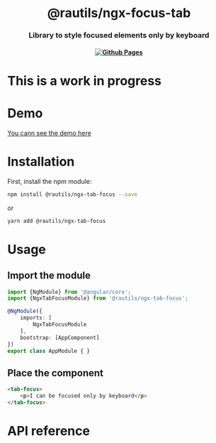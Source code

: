 <h1 align="center">@rautils/ngx-focus-tab</h1>

<h3 align="center">Library to style focused elements only by keyboard</h3>

<h4 align="center">

<a href="https://rautils.github.io/ngx-tab-focus/"><img alt="Github Pages" src="https://github.com/rautils/ngx-tab-focus/workflows/Deploy%20to%20GitHub%20Pages/badge.svg?branch=master"></a>

</h4>

# This is a work in progress

# Demo

[You cann see the demo here](https://rautils.github.io/ngx-tab-focus/)

# Installation

First, install the npm module:

```sh
npm install @rautils/ngx-tab-focus --save
```

or

```sh
yarn add @rautils/ngx-tab-focus
```

# Usage

## Import the module

```ts
import {NgModule} from '@angular/core';
import {NgxTabFocusModule} from '@rautils/ngx-tab-focus';

@NgModule({
    imports: [
        NgxTabFocusModule
    ],
    bootstrap: [AppComponent]
})
export class AppModule { }
```

## Place the component

```html
<tab-focus>
	<p>I can be focused only by keyboard</p>
</tab-focus>
```

# API reference

<!-- Work in progress -->
